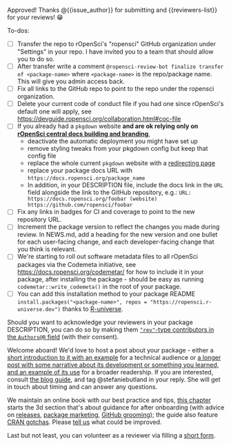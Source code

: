 Approved! Thanks @{{issue_author}} for submitting and {{reviewers-list}} for your reviews! :grin:

To-dos:
- [ ] Transfer the repo to rOpenSci's "ropensci" GitHub organization under "Settings" in your repo.  I have invited you to a team that should allow you to do so. 
- [ ] After transfer write a comment `@ropensci-review-bot finalize transfer of <package-name>` where `<package-name>` is the repo/package name. This will give you admin access back.
- [ ] Fix all links to the GitHub repo to point to the repo under the ropensci organization.
- [ ] Delete your current code of conduct file if you had one since rOpenSci's default one will apply, see https://devguide.ropensci.org/collaboration.html#coc-file
- [ ] If you already had a `pkgdown` website **and are ok relying only on [rOpenSci central docs building and branding](https://devguide.ropensci.org/ci.html#even-more-ci-ropensci-docs)**,
    * deactivate the automatic deployment you might have set up
    * remove styling tweaks from your pkgdown config but keep that config file
    * replace the whole current `pkgdown` website with a [redirecting page](https://devguide.ropensci.org/redirect.html)
    * replace your package docs URL with `https://docs.ropensci.org/package_name`
    * In addition, in your DESCRIPTION file, include the docs link in the `URL` field alongside the link to the GitHub repository, e.g.: `URL: https://docs.ropensci.org/foobar (website) https://github.com/ropensci/foobar`
- [ ] Fix any links in badges for CI and coverage to point to the new repository URL. 
- [ ] Increment the package version to reflect the changes you made during review. In NEWS.md, add a heading for the new version and one bullet for each user-facing change, and each developer-facing change that you think is relevant.
- [ ] We're starting to roll out software metadata files to all rOpenSci packages via the Codemeta initiative, see https://docs.ropensci.org/codemetar/ for how to include it in your package, after installing the package - should be easy as running `codemetar::write_codemeta()` in the root of your package.
- [ ] You can add this installation method to your package README `install.packages("<package-name>", repos = "https://ropensci.r-universe.dev")` thanks to [R-universe](https://ropensci.org/blog/2021/06/22/setup-runiverse/).

Should you want to acknowledge your reviewers in your package DESCRIPTION, you can do so by making them [`"rev"`-type contributors in the `Authors@R` field](https://devguide.ropensci.org/building.html#authorship) (with their consent). 

Welcome aboard! We'd love to host a post about your package - either a [short introduction to it with an example](https://ropensci.org/tech-notes/) for a technical audience or [a longer post with some narrative about its development or something you learned, and an example of its use](https://ropensci.org/blog/) for a broader readership. If you are interested, consult [the blog guide](https://blogguide.ropensci.org/), and tag @stefaniebutland in your reply. She will get in touch about timing and can answer any questions.

We maintain an online book with our best practice and tips, [this chapter](https://devguide.ropensci.org/collaboration.html) starts the 3d section that's about guidance for after onboarding (with advice on [releases](https://devguide.ropensci.org/editorguide.html#releases), [package marketing](https://devguide.ropensci.org/marketing.html#marketing), [GitHub grooming](https://devguide.ropensci.org/grooming.html#grooming)); the guide also feature [CRAN gotchas](https://devguide.ropensci.org/building.html#crangotchas). Please [tell us](https://github.com/ropensci/dev_guide) what could be improved.

Last but not least, you can volunteer as a reviewer via filling a [short form](https://airtable.com/shrnfDI2S9uuyxtDw).
